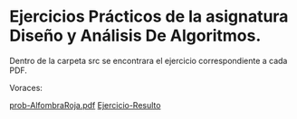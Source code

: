 # Ejercicios Prácticos de la asignatura Diseño y Análisis De Algoritmos.
Dentro de la carpeta src se encontrara el ejercicio correspondiente a cada PDF.

Voraces:

[prob-AlfombraRoja.pdf](https://github.com/user-attachments/files/19492142/prob-AlfombraRoja.pdf)
[Ejercicio-Resulto](src/alfombraRoja.py)
